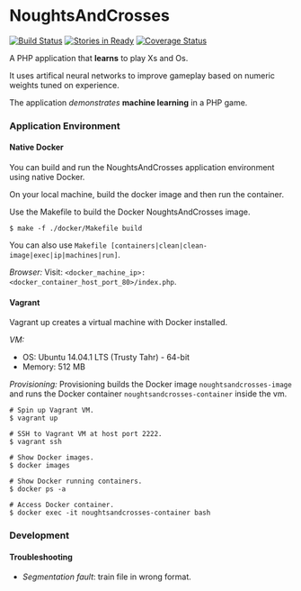 NoughtsAndCrosses
=================

[![Build Status](https://travis-ci.org/ericmdev/NoughtsAndCrosses.svg?branch=master)](https://travis-ci.org/ericmdev/NoughtsAndCrosses)
[![Stories in Ready](https://badge.waffle.io/ericmdev/NoughtsAndCrosses.png?label=ready&title=Ready)](http://waffle.io/ericmdev/NoughtsAndCrosses)
[![Coverage Status](https://coveralls.io/repos/ericmdev/NoughtsAndCrosses/badge.svg?branch=develop&service=github)](https://coveralls.io/github/ericmdev/NoughtsAndCrosses?branch=develop)

A PHP application that **learns** to play Xs and Os.

It uses artifical neural networks to improve gameplay based on numeric weights tuned on experience.

The application *demonstrates* **machine learning** in a PHP game.

### Application Environment

#### Native Docker

You can build and run the NoughtsAndCrosses application environment using native Docker.

On your local machine, build the docker image and then run the container.

Use the Makefile to build the Docker NoughtsAndCrosses image.
    
    $ make -f ./docker/Makefile build

You can also use `Makefile [containers|clean|clean-image|exec|ip|machines|run]`.

*Browser:*
Visit: `<docker_machine_ip>:<docker_container_host_port_80>/index.php`.

#### Vagrant

Vagrant up creates a virtual machine with Docker installed.

*VM:*
- OS: Ubuntu 14.04.1 LTS (Trusty Tahr) - 64-bit
- Memory: 512 MB

*Provisioning:*
Provisioning builds the Docker image `noughtsandcrosses-image` and runs the Docker container `noughtsandcrosses-container` inside the vm.

    # Spin up Vagrant VM.
    $ vagrant up

    # SSH to Vagrant VM at host port 2222.
    $ vagrant ssh

    # Show Docker images.
    $ docker images

    # Show Docker running containers.
    $ docker ps -a

    # Access Docker container.
    $ docker exec -it noughtsandcrosses-container bash

### Development

#### Troubleshooting

- *Segmentation fault*: train file in wrong format.
